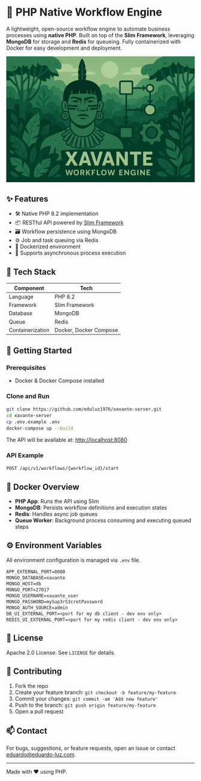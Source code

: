 
# 🚀 PHP Native Workflow Engine

A lightweight, open-source workflow engine to automate business processes using **native PHP**. Built on top of the **Slim Framework**, leveraging **MongoDB** for storage and **Redis** for queueing. Fully containerized with Docker for easy development and deployment.

![Xavante Workflow Engine](docs/img/xavante.png)

## ✨ Features

- 🛠 Native PHP 8.2 implementation
- 📦 RESTful API powered by [Slim Framework](https://www.slimframework.com/)
- 🗃 Workflow persistence using MongoDB
- ⚙ Job and task queuing via Redis
- 🐳 Dockerized environment
- 🔁 Supports asynchronous process execution


## 🧱 Tech Stack

| Component   | Tech                        |
|------------|-----------------------------|
| Language    | PHP 8.2                     |
| Framework   | Slim Framework              |
| Database    | MongoDB                     |
| Queue       | Redis                       |
| Containerization | Docker, Docker Compose |

## 🚀 Getting Started

### Prerequisites

- Docker & Docker Compose installed

### Clone and Run

```bash
git clone https://github.com/eduluz1976/xavante-server.git
cd xavante-server
cp .env.example .env
docker-compose up --build
````

The API will be available at: [http://localhost:8080](http://localhost:8080)

### API Example

```http
POST /api/v1/workflows/{workflow_id}/start 
```



## 🐳 Docker Overview

* **PHP App**: Runs the API using Slim
* **MongoDB**: Persists workflow definitions and execution states
* **Redis**: Handles async job queues
* **Queue Worker**: Background process consuming and executing queued steps

## ⚙ Environment Variables

All environment configuration is managed via `.env` file.

```env
APP_EXTERNAL_PORT=8080
MONGO_DATABASE=xavante
MONGO_HOST=db
MONGO_PORT=27017
MONGO_USERNAME=xavante_user
MONGO_PASSWORD=mySup3rS3cretPassword
MONGO_AUTH_SOURCE=admin
DB_UI_EXTERNAL_PORT=<port for my db client - dev env only>
REDIS_UI_EXTERNAL_PORT=<port for my redis client - dev env only>
```

## 📜 License

Apache 2.0 License. See `LICENSE` for details.

## 🤝 Contributing

1. Fork the repo
2. Create your feature branch: `git checkout -b feature/my-feature`
3. Commit your changes: `git commit -am 'Add new feature'`
4. Push to the branch: `git push origin feature/my-feature`
5. Open a pull request

## 📫 Contact

For bugs, suggestions, or feature requests, open an issue or contact [eduardo@eduardo-luz.com](mailto:eduardo@eduardo-luz.com).

---

Made with ❤️ using PHP.


